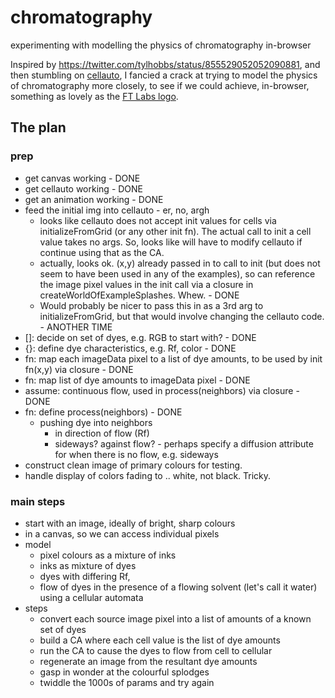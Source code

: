 # chromatography
experimenting with modelling the physics of chromatography in-browser

Inspired by https://twitter.com/tylhobbs/status/855529052052090881, and then stumbling on [cellauto](http://sanojian.github.io/cellauto/), I fancied a crack at trying to model the physics of chromatography more closely, to see if we could achieve, in-browser, something as lovely as the [FT Labs logo](http://labs.ft.com).

## The plan

### prep

* get canvas working - DONE
* get cellauto working - DONE
* get an animation working - DONE
* feed the initial img into cellauto - er, no, argh
   * looks like cellauto does not accept init values for cells via initializeFromGrid (or any other init fn). The actual call to init a cell value takes no args. So, looks like will have to modify cellauto if continue using that as the CA.
   * actually, looks ok. (x,y) already passed in to call to init (but does not seem to have been used in any of the examples), so can reference the image pixel values in the init call via a closure in createWorldOfExampleSplashes. Whew. - DONE
   * Would probably be nicer to pass this in as a 3rd arg to initializeFromGrid, but that would involve changing the cellauto code.  - ANOTHER TIME
* []: decide on set of dyes, e.g. RGB to start with? - DONE
* {}: define dye characteristics, e.g. Rf, color - DONE
* fn: map each imageData pixel to a list of dye amounts, to be used by init fn(x,y) via closure - DONE
* fn: map list of dye amounts to imageData pixel - DONE
* assume: continuous flow, used in process(neighbors) via closure - DONE
* fn: define process(neighbors) - DONE
   * pushing dye into neighbors
      * in direction of flow (Rf)
      * sideways? against flow? - perhaps specify a diffusion attribute for when there is no flow, e.g. sideways
* construct clean image of primary colours for testing.
* handle display of colors fading to .. white, not black. Tricky.

### main steps

* start with an image, ideally of bright, sharp colours
* in a canvas, so we can access individual pixels
* model
   * pixel colours as a mixture of inks
   * inks as mixture of dyes
   * dyes with differing Rf,
   * flow of dyes in the presence of a flowing solvent (let's call it water) using a cellular automata
* steps
   * convert each source image pixel into a list of amounts of a known set of dyes
   * build a CA where each cell value is the list of dye amounts   
   * run the CA to cause the dyes to flow from cell to cellular
   * regenerate an image from the resultant dye amounts
   * gasp in wonder at the colourful splodges
   * twiddle the 1000s of params and try again
